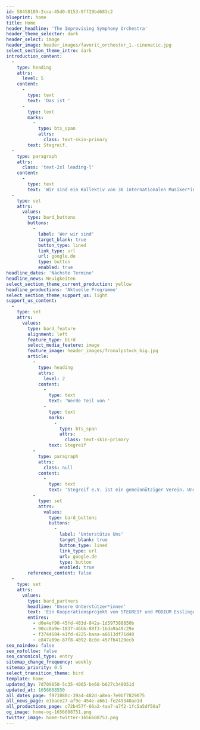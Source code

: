 ```yaml
---
id: 58458189-2cca-45d0-8153-0ff29bd683c2
blueprint: home
title: Home
header_headline: 'The Improvising Symphony Orchestra'
header_theme_selector: dark
header_select: image
header_image: header_images/favorit_orchester_1.-cinematic.jpg
select_section_theme_intro: dark
introduction_content:
  -
    type: heading
    attrs:
      level: 5
    content:
      -
        type: text
        text: 'Das ist '
      -
        type: text
        marks:
          -
            type: bts_span
            attrs:
              class: text-skin-primary
        text: Stegreif.
  -
    type: paragraph
    attrs:
      class: 'text-2xl leading-l'
    content:
      -
        type: text
        text: 'Wir sind ein Kollektiv von 30 internationalen Musiker*innen. Das geschätzte Erbe klassischer Kompositionen mit freien Improvisationen zu verbinden ist unsere Leidenschaft. Unsere Konzerte finden ohne Dirigent*in, ohne Noten oder Stühle statt, so gewinnen wir mehr Freiheit für Bewegung und Interaktion.'
  -
    type: set
    attrs:
      values:
        type: bard_buttons
        buttons:
          -
            label: 'Wer wir sind'
            target_blank: true
            button_type: lined
            link_type: url
            url: google.de
            type: button
            enabled: true
headline_dates: 'Nächste Termine'
headline_news: Neuigkeiten
select_section_theme_current_production: yellow
headline_productions: 'Aktuelle Programme'
select_section_theme_support_us: light
support_us_content:
  -
    type: set
    attrs:
      values:
        type: bard_feature
        alignment: left
        feature_type: bird
        select_media_feature: image
        feature_image: header_images/fronalpstock_big.jpg
        article:
          -
            type: heading
            attrs:
              level: 2
            content:
              -
                type: text
                text: 'Werde Teil von '
              -
                type: text
                marks:
                  -
                    type: bts_span
                    attrs:
                      class: text-skin-primary
                text: Stegreif
          -
            type: paragraph
            attrs:
              class: null
            content:
              -
                type: text
                text: 'Stegreif e.V. ist ein gemeinnütziger Verein. Unsere Arbeit lebt daher nicht nur von seinen Mitgliedern, sondern auch von den vielen externen Unterstützer*innen. Durch Projektförderungen, durch Spenden und durch unsere treuen Mitglieder der STEGREIF.family konnten wir in den vergangenen Jahren viel bewegen - dafür sagen wir von Herzen: Vielen Dank!'
          -
            type: set
            attrs:
              values:
                type: bard_buttons
                buttons:
                  -
                    label: 'Unterstütze Uns'
                    target_blank: true
                    button_type: lined
                    link_type: url
                    url: google.de
                    type: button
                    enabled: true
        reference_content: false
  -
    type: set
    attrs:
      values:
        type: bard_partners
        headline: 'Unsere Unterstützer*innen'
        text: 'Ein Kooperationsprojekt von STEGREIF und PODIUM Esslingen im Rahmen von #bebeethoven – gefördert durch die KULTURSTIFTUNG des BUNDES und das Land Baden-Württemberg - und außerdem gefördert durch die Karl-Schlecht-Stiftung.'
        entires:
          - d0e4ef90-45fd-483d-842a-1d597388850b
          - 90cc8a9e-1837-46bb-88f3-1bda9a49c29e
          - f3744684-a1fd-4225-baaa-a6613df71d40
          - e847a09e-87f8-4092-8c0e-457f64129ecb
seo_noindex: false
seo_nofollow: false
seo_canonical_type: entry
sitemap_change_frequency: weekly
sitemap_priority: 0.5
select_transition_theme: bird
template: home
updated_by: 7d709850-5c35-4065-be68-b627c348051d
updated_at: 1656608550
all_dates_page: f971080c-39a4-482d-a8ea-7e9bf7829075
all_news_page: e1bace27-af9e-454e-a661-fe249340ae1d
all_productions_page: c72b457f-66a2-4aa7-a7f2-1fc5a5df50a7
og_image: home-og-1656608751.png
twitter_image: home-twitter-1656608751.png
---
```


